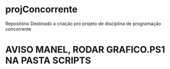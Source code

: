 # projConcorrente
Repositório Destinado a criação pro projeto de disciplina de programação concorrente

# AVISO MANEL, RODAR GRAFICO.PS1 NA PASTA SCRIPTS